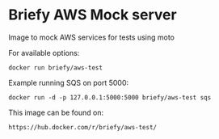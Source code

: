 # Briefy AWS Mock server

Image to mock AWS services for tests using moto

For available options: 

	docker run briefy/aws-test

Example running SQS on port 5000: 

	docker run -d -p 127.0.0.1:5000:5000 briefy/aws-test sqs

This image can be found on:

	https://hub.docker.com/r/briefy/aws-test/
